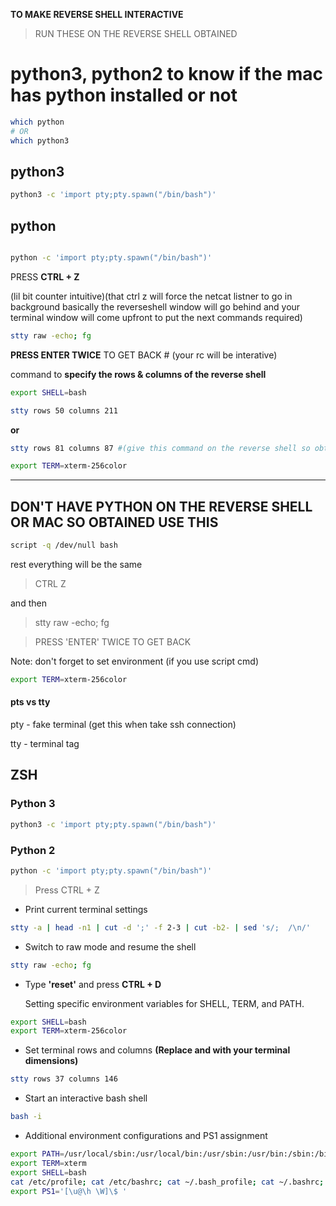 
**TO MAKE REVERSE SHELL INTERACTIVE** 

>RUN THESE ON THE REVERSE SHELL OBTAINED


# python3, python2 to know if the mac has python installed or not

```bash
which python
# OR
which python3
```
## python3
```bash
python3 -c 'import pty;pty.spawn("/bin/bash")'
```
## python
```bash

python -c 'import pty;pty.spawn("/bin/bash")' 
```

PRESS **CTRL + Z** 

(lil bit counter intuitive)(that ctrl z will force the netcat listner to go in background basically the reverseshell window will go behind and your terminal window will come upfront to put the next commands required)


```bash
stty raw -echo; fg
```
**PRESS ENTER TWICE** TO GET BACK # (your rc will be interative)

command to **specify the rows & columns of the reverse shell**

```bash
export SHELL=bash
```
```bash
stty rows 50 columns 211
```
**or**

```bash
stty rows 81 columns 87 #(give this command on the reverse shell so obtained)
```

```bash
export TERM=xterm-256color
```
****

## DON'T HAVE PYTHON ON THE REVERSE SHELL OR MAC SO OBTAINED USE THIS

```bash
script -q /dev/null bash
```
rest everything will be the same 

>CTRL Z 

and then 

>stty raw -echo; fg

>PRESS 'ENTER' TWICE TO GET BACK


Note: don't forget to set environment (if you use script cmd) 
```bash
export TERM=xterm-256color
```
#### pts vs tty

pty - fake terminal (get this when take ssh connection)

tty - terminal tag


## ZSH

### Python 3

```bash
python3 -c 'import pty;pty.spawn("/bin/bash")'
```

### Python 2
```bash
python -c 'import pty;pty.spawn("/bin/bash")'
```

>Press CTRL + Z

- Print current terminal settings

```sh
stty -a | head -n1 | cut -d ';' -f 2-3 | cut -b2- | sed 's/;  /\n/'
```

- Switch to raw mode and resume the shell

```sh
stty raw -echo; fg
```

- Type **'reset'** and press **CTRL + D**

  Setting specific environment variables for SHELL, TERM, and PATH.

```sh
export SHELL=bash
export TERM=xterm-256color
```

- Set terminal rows and columns **(Replace <rows> and <columns> with your terminal dimensions)**

```sh
stty rows 37 columns 146
```

- Start an interactive bash shell

```sh
bash -i
```

- Additional environment configurations and PS1 assignment

```sh
export PATH=/usr/local/sbin:/usr/local/bin:/usr/sbin:/usr/bin:/sbin:/bin
export TERM=xterm
export SHELL=bash
cat /etc/profile; cat /etc/bashrc; cat ~/.bash_profile; cat ~/.bashrc; cat ~/.bash_logout; env; set
export PS1='[\u@\h \W]\$ '
```
